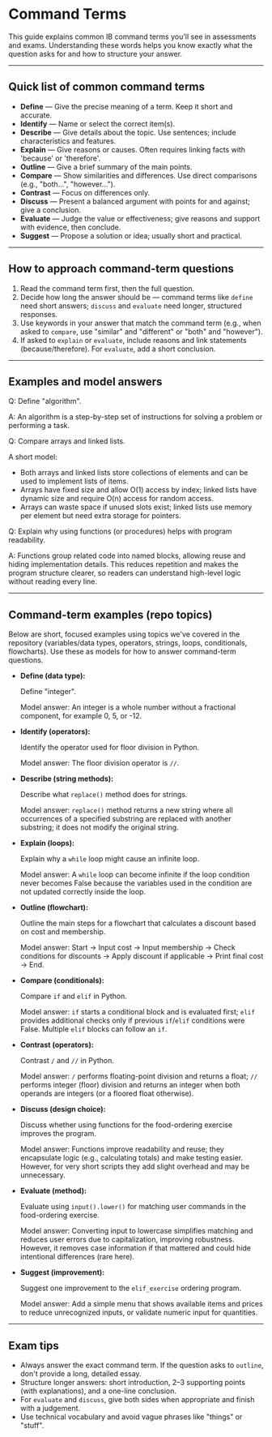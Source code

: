 # Command Terms

This guide explains common IB command terms you'll see in assessments and exams. Understanding these words helps you know exactly what the question asks for and how to structure your answer.

---

## Quick list of common command terms

- **Define** — Give the precise meaning of a term. Keep it short and accurate.
- **Identify** — Name or select the correct item(s).
- **Describe** — Give details about the topic. Use sentences; include characteristics and features.
- **Explain** — Give reasons or causes. Often requires linking facts with 'because' or 'therefore'.
- **Outline** — Give a brief summary of the main points.
- **Compare** — Show similarities and differences. Use direct comparisons (e.g., "both...", "however...").
- **Contrast** — Focus on differences only.
- **Discuss** — Present a balanced argument with points for and against; give a conclusion.
- **Evaluate** — Judge the value or effectiveness; give reasons and support with evidence, then conclude.
- **Suggest** — Propose a solution or idea; usually short and practical.

---

## How to approach command-term questions

1. Read the command term first, then the full question.
2. Decide how long the answer should be — command terms like `define` need short answers; `discuss` and `evaluate` need longer, structured responses.
3. Use keywords in your answer that match the command term (e.g., when asked to `compare`, use "similar" and "different" or "both" and "however").
4. If asked to `explain` or `evaluate`, include reasons and link statements (because/therefore). For `evaluate`, add a short conclusion.

---

## Examples and model answers

Q: Define "algorithm".

A: An algorithm is a step-by-step set of instructions for solving a problem or performing a task.

Q: Compare arrays and linked lists.

A short model:

- Both arrays and linked lists store collections of elements and can be used to implement lists of items.
- Arrays have fixed size and allow O(1) access by index; linked lists have dynamic size and require O(n) access for random access.
- Arrays can waste space if unused slots exist; linked lists use memory per element but need extra storage for pointers.

Q: Explain why using functions (or procedures) helps with program readability.

A: Functions group related code into named blocks, allowing reuse and hiding implementation details. This reduces repetition and makes the program structure clearer, so readers can understand high-level logic without reading every line.

---

## Command-term examples (repo topics)

Below are short, focused examples using topics we've covered in the repository (variables/data types, operators, strings, loops, conditionals, flowcharts). Use these as models for how to answer command-term questions.

- **Define (data type):**

  Define "integer".

  Model answer: An integer is a whole number without a fractional component, for example 0, 5, or -12.

- **Identify (operators):**

  Identify the operator used for floor division in Python.

  Model answer: The floor division operator is `//`.

- **Describe (string methods):**

  Describe what `replace()` method does for strings.

  Model answer: `replace()` method returns a new string where all occurrences of a specified substring are replaced with another substring; it does not modify the original string.

- **Explain (loops):**

  Explain why a `while` loop might cause an infinite loop.

  Model answer: A `while` loop can become infinite if the loop condition never becomes False because the variables used in the condition are not updated correctly inside the loop.

- **Outline (flowchart):**

  Outline the main steps for a flowchart that calculates a discount based on cost and membership.

  Model answer: Start → Input cost → Input membership → Check conditions for discounts → Apply discount if applicable → Print final cost → End.

- **Compare (conditionals):**

  Compare `if` and `elif` in Python.

  Model answer: `if` starts a conditional block and is evaluated first; `elif` provides additional checks only if previous `if`/`elif` conditions were False. Multiple `elif` blocks can follow an `if`.

- **Contrast (operators):**

  Contrast `/` and `//` in Python.

  Model answer: `/` performs floating-point division and returns a float; `//` performs integer (floor) division and returns an integer when both operands are integers (or a floored float otherwise).

- **Discuss (design choice):**

  Discuss whether using functions for the food-ordering exercise improves the program.

  Model answer: Functions improve readability and reuse; they encapsulate logic (e.g., calculating totals) and make testing easier. However, for very short scripts they add slight overhead and may be unnecessary.

- **Evaluate (method):**

  Evaluate using `input().lower()` for matching user commands in the food-ordering exercise.

  Model answer: Converting input to lowercase simplifies matching and reduces user errors due to capitalization, improving robustness. However, it removes case information if that mattered and could hide intentional differences (rare here).

- **Suggest (improvement):**

  Suggest one improvement to the `elif_exercise` ordering program.

  Model answer: Add a simple menu that shows available items and prices to reduce unrecognized inputs, or validate numeric input for quantities.

---

## Exam tips

- Always answer the exact command term. If the question asks to `outline`, don't provide a long, detailed essay.
- Structure longer answers: short introduction, 2–3 supporting points (with explanations), and a one-line conclusion.
- For `evaluate` and `discuss`, give both sides when appropriate and finish with a judgement.
- Use technical vocabulary and avoid vague phrases like "things" or "stuff".
